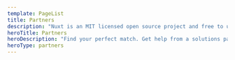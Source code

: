 ```yaml
---
template: PageList
title: Partners
description: "Nuxt is an MIT licensed open source project and free to use. However, the maintenance effort is not sustainable without proper financial backing."
heroTitle: Partners
heroDescription: "Find your perfect match. Get help from a solutions partner or solutions provider."
heroType: partners
---
```

